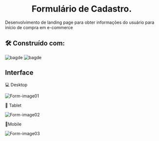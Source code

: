 <h1 align="center">Formulário de Cadastro.</h1>

<p> Desenvolvimento de landing page para obter informações do usuário para início de compra em e-commerce </p>

<h2>🛠️ Construído com: </h2>

![bagde](https://img.shields.io/badge/HTML5-E34F26?style=for-the-badge&logo=html5&logoColor=white)
![bagde](https://img.shields.io/badge/CSS3-1572B6?style=for-the-badge&logo=css3&logoColor=white)



<h2>Interface</h2>

 <p> 💻 Desktop</p>
 
![Form-image01](https://user-images.githubusercontent.com/108439890/212745163-331aac9a-9073-4fd0-a9e5-dc33e88bf271.png)

<p> 📱 Tablet</p>

![Form-image02](https://user-images.githubusercontent.com/108439890/212746569-dcf286cb-c92d-4a04-9910-dcec161aea14.png)


 <p>📱Mobile</p>
 
 ![Form-image03](https://user-images.githubusercontent.com/108439890/212746485-783b162c-c2d9-47e6-b89a-72da83afb9eb.png)
